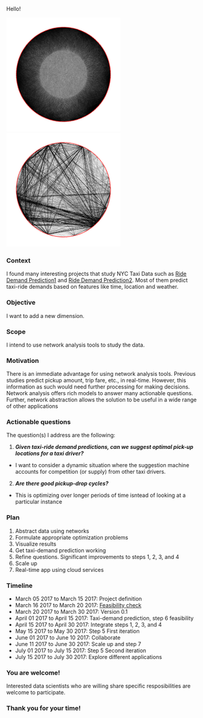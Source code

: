 Hello!


<img src="https://github.com/jArumugam/BigFish/blob/master/results/unweighted_graph_Y16_full.png" width="300" height="300" /><img src="https://github.com/jArumugam/BigFish/blob/master/results/weighted_graph_Y16_partial.png" width="300" height="300" />

### Context
I found many interesting projects that study NYC Taxi Data such as [Ride Demand Prediction1](https://github.com/Sapphirine/Analyzing1Billion-NYC_Yellow_Taxi_Rides_for_Ride_Demands_Prediction) and [Ride Demand Prediction2](http://sdaulton.github.io/TaxiPrediction/).
Most of them predict taxi-ride demands based on features like time, location and weather. 

### Objective
I want to add a new dimension. 

### Scope
I intend to use network analysis tools to study the data. 

### Motivation
There is an immediate advantage for using network analysis tools. 
Previous studies predict pickup amount, trip fare, etc., in real-time. 
However, this information as such would need further processing for making decisions. 
Network analysis offers rich models to answer many actionable questions. 
Further, network abstraction allows the solution to be useful in a wide range of other applications

### Actionable questions
The question(s) I address are the following:
1. **_Given taxi-ride demand predictions, can we suggest optimal pick-up locations for a taxi driver?_** 
  - I want to consider a dynamic situation where the suggestion machine accounts for competition (or supply) from other taxi drivers. 

2. **_Are there good pickup-drop cycles?_** 
  - This is optimizing over longer periods of time isntead of looking at a particular instance 

### Plan
1. Abstract data using networks 
2. Formulate appropriate optimization problems 
3. Visualize results
4. Get taxi-demand prediction working 
5. Refine questions. Significant improvements to steps 1, 2, 3, and 4 
6. Scale up 
7. Real-time app using cloud services 

### Timeline
- March 05 2017 to March 15 2017: Project definition 
- March 16 2017 to March 20 2017: [Feasibility check](https://github.com/jArumugam/BigFish/blob/master/notebooks/NB01%20Data%20Exploration.ipynb) 
- March 20 2017 to March 30 2017: Version 0.1 
- April 01 2017 to April 15 2017: Taxi-demand prediction, step 6 feasibility 
- April 15 2017 to April 30 2017: Integrate steps 1, 2, 3, and 4 
- May 15 2017 to May 30 2017: Step 5 First iteration 
- June 01 2017 to June 10 2017: Collaborate 
- June 11 2017 to June 30 2017: Scale up and step 7 
- July 01 2017 to July 15 2017: Step 5 Second iteration 
- July 15 2017 to July 30 2017: Explore different applications

### You are welcome!
Interested data scientists who are willing share specific resposibilities are welcome to participate. 

### Thank you for your time! 
